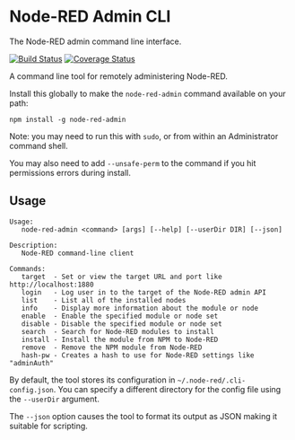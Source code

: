 # Node-RED Admin CLI

The Node-RED admin command line interface.

[![Build Status](https://travis-ci.org/node-red/node-red-admin.svg?branch=master)](https://travis-ci.org/node-red/node-red-admin) [![Coverage Status](https://coveralls.io/repos/node-red/node-red-admin/badge.svg?branch=master)](https://coveralls.io/r/node-red/node-red-admin?branch=master)


A command line tool for remotely administering Node-RED.

Install this globally to make the `node-red-admin` command available on your path:

    npm install -g node-red-admin

Note: you may need to run this with `sudo`, or from within an Administrator command shell.

You may also need to add `--unsafe-perm` to the command if you hit permissions errors during install.

## Usage

    Usage:
       node-red-admin <command> [args] [--help] [--userDir DIR] [--json]

    Description:
       Node-RED command-line client

    Commands:
       target  - Set or view the target URL and port like http://localhost:1880
       login   - Log user in to the target of the Node-RED admin API
       list    - List all of the installed nodes
       info    - Display more information about the module or node
       enable  - Enable the specified module or node set
       disable - Disable the specified module or node set
       search  - Search for Node-RED modules to install
       install - Install the module from NPM to Node-RED
       remove  - Remove the NPM module from Node-RED
       hash-pw - Creates a hash to use for Node-RED settings like "adminAuth"

By default, the tool stores its configuration in `~/.node-red/.cli-config.json`. You
can specify a different directory for the config file using the `--userDir` argument.

The `--json` option causes the tool to format its output as JSON making it suitable
for scripting.